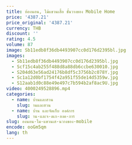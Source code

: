 ```yaml
---
title: ห้องนอน, ไม้แขวนเสื้อ ชั้นวางของ Mobile Home
price: '4387.21'
price_original: '4387.21'
currency: THB
discount: ''
rating: 4.5
volume: 87
image: Sb11edb8f36db4493907cc0d176d2395bl.jpg
images:
  - Sb11edb8f36db4493907cc0d176d2395bl.jpg
  - Scf15c4ab255f488d8a88db6ccbe630010.jpg
  - S204d63e56ad24176b8df5c3756b2c078Y.jpg
  - Sc1a12d0bf1754f42a951f55de14d5359w.jpg
  - S12aab1d0c88e49e497c7b594b2af8ac9U.jpg
video: 4000249528896.mp4
categories:
  - name: บ้านและสวน
    slug: านและสวน
  - name: บ้าน และจัดเก็บ องค์การ
    slug: าน-และจ-ดเก-องค-การ
slug: องนอน-ไม-แขวนเส-นวางของ-mobile
encode: ooGm5qm
lang: th
---
```

  